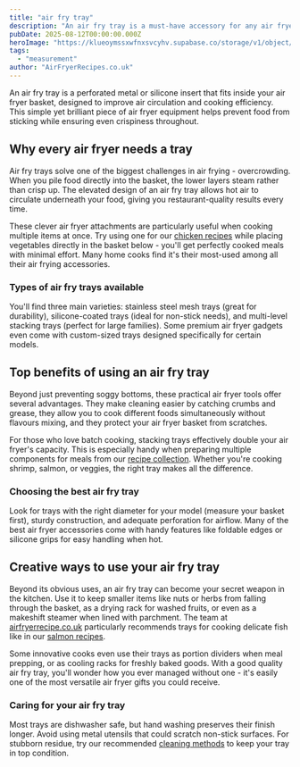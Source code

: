 ```yaml
---
title: "air fry tray"
description: "An air fry tray is a must-have accessory for any air fryer enthusiast. It helps cook food more evenly and gives you extra space for batches. Whether you're making salmon, chicken, or veggies, this simple gadget transforms your air frying game."
pubDate: 2025-08-12T00:00:00.000Z
heroImage: "https://klueoymssxwfnxsvcyhv.supabase.co/storage/v1/object/public/md/air-fry-tray-200a92c1.png"
tags:
  - "measurement"
author: "AirFryerRecipes.co.uk"
---
```


<p id="">An air fry tray is a perforated metal or silicone insert that fits inside your air fryer basket, designed to improve air circulation and cooking efficiency. This simple yet brilliant piece of air fryer equipment helps prevent food from sticking while ensuring even crispiness throughout.</p><h2 id="">Why every air fryer needs a tray</h2><p id="">Air fry trays solve one of the biggest challenges in air frying - overcrowding. When you pile food directly into the basket, the lower layers steam rather than crisp up. The elevated design of an air fry tray allows hot air to circulate underneath your food, giving you restaurant-quality results every time.</p><p id="">These clever air fryer attachments are particularly useful when cooking multiple items at once. Try using one for our <a href="https://www.airfryerrecipe.co.uk/recipe-category/chicken" id="">chicken recipes</a> while placing vegetables directly in the basket below - you'll get perfectly cooked meals with minimal effort. Many home cooks find it's their most-used among all their air frying accessories.</p><h3 id="">Types of air fry trays available</h3><p id="">You'll find three main varieties: stainless steel mesh trays (great for durability), silicone-coated trays (ideal for non-stick needs), and multi-level stacking trays (perfect for large families). Some premium air fryer gadgets even come with custom-sized trays designed specifically for certain models.</p><h2 id="">Top benefits of using an air fry tray</h2><p id="">Beyond just preventing soggy bottoms, these practical air fryer tools offer several advantages. They make cleaning easier by catching crumbs and grease, they allow you to cook different foods simultaneously without flavours mixing, and they protect your air fryer basket from scratches.</p><p id="">For those who love batch cooking, stacking trays effectively double your air fryer's capacity. This is especially handy when preparing multiple components for meals from our <a href="https://www.airfryerrecipe.co.uk/recipes" id="">recipe collection</a>. Whether you're cooking shrimp, salmon, or veggies, the right tray makes all the difference.</p><h3 id="">Choosing the best air fry tray</h3><p id="">Look for trays with the right diameter for your model (measure your basket first), sturdy construction, and adequate perforation for airflow. Many of the best air fryer accessories come with handy features like foldable edges or silicone grips for easy handling when hot.</p><h2 id="">Creative ways to use your air fry tray</h2><p id="">Beyond its obvious uses, an air fry tray can become your secret weapon in the kitchen. Use it to keep smaller items like nuts or herbs from falling through the basket, as a drying rack for washed fruits, or even as a makeshift steamer when lined with parchment. The team at <a href="https://www.airfryerrecipe.co.uk" id="">airfryerrecipe.co.uk</a> particularly recommends trays for cooking delicate fish like in our <a href="https://www.airfryerrecipe.co.uk/recipe-category/salmon" id="">salmon recipes</a>.</p><p id="">Some innovative cooks even use their trays as portion dividers when meal prepping, or as cooling racks for freshly baked goods. With a good quality air fry tray, you'll wonder how you ever managed without one - it's easily one of the most versatile air fryer gifts you could receive.</p><h3 id="">Caring for your air fry tray</h3><p id="">Most trays are dishwasher safe, but hand washing preserves their finish longer. Avoid using metal utensils that could scratch non-stick surfaces. For stubborn residue, try our recommended <a href="https://www.airfryerrecipe.co.uk/air-fryer-cleaner" id="">cleaning methods</a> to keep your tray in top condition.</p>